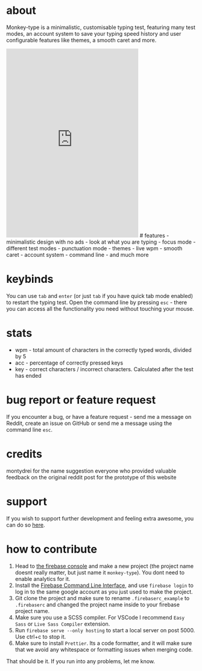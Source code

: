 # about
Monkey-type is a minimalistic, customisable typing test, featuring many test modes, an account system to save your typing speed history and user configurable features like themes, a smooth caret and more.
<iframe src="https://discord.com/widget?id=785858321898537011&theme=dark" width="350" height="500" allowtransparency="true" frameborder="0" sandbox="allow-popups allow-popups-to-escape-sandbox allow-same-origin allow-scripts"></iframe>
# features
- minimalistic design with no ads
- look at what you are typing
- focus mode
- different test modes
- punctuation mode
- themes
- live wpm
- smooth caret
- account system
- command line
- and much more

# keybinds
You can use `tab` and `enter` (or just `tab` if you have quick tab mode enabled) to restart the typing test. Open the command line by pressing `esc` - there you can access all the functionality you need without touching your mouse. 

# stats
- wpm - total amount of characters in the correctly typed words, divided by 5
- acc - percentage of correctly pressed keys
- key - correct characters / incorrect characters. Calculated after the test has ended

# bug report or feature request
If you encounter a bug, or have a feature request - send me a message on Reddit, create an issue on GitHub or send me a message using the command line `esc`.

# credits 
montydrei for the name suggestion
everyone who provided valuable feedback on the original reddit post for the prototype of this website

# support
If you wish to support further development and feeling extra awesome, you can do so [here](https://www.paypal.me/jackbartnik).

# how to contribute
1. Head to [the firebase console](https://console.firebase.google.com/u/0/) and make a new project (the project name doesnt really matter, but just name it `monkey-type`). You dont need to enable analytics for it.
2. Install the [Firebase Command Line Interface](https://firebase.google.com/docs/cli), and use `firebase login` to log in to the same google account as you just used to make the project.
3. Git clone the project and make sure to rename `.firebaserc_example` to `.firebaserc` and changed the project name inside to your firebase project name.
4. Make sure you use a SCSS compiler. For VSCode I recommend `Easy Sass` or `Live Sass Compiler` extension.
5. Run `firebase serve --only hosting` to start a local server on post 5000. Use ctrl+c to stop it.
6. Make sure to install `Prettier`. Its a code formatter, and it will make sure that we avoid any whitespace or formatting issues when merging code.

That should be it. If you run into any problems, let me know.
